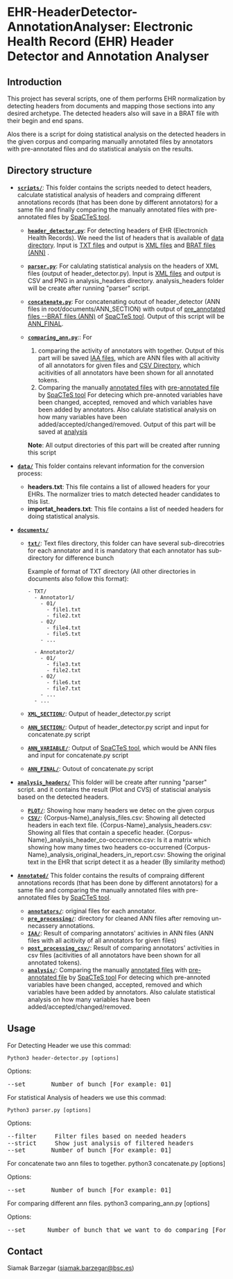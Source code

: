 # EHR-HeaderDetector-AnnotationAnalyser: Electronic Health Record (EHR) Header Detector and Annotation Analyser #



## Introduction

This project has several scripts, one of them performs EHR normalization 
by detecting headers from documents and mapping those sections into 
any desired archetype. 
The detected headers also will save in a BRAT file with their begin and end spans.

Alos there is a script for doing statistical analysis on the detected headers in the given corpus
and comparing manually annotated files by annotators with pre-annotated files and 
do statistical analysis on the results.


## Directory structure

- [**`scripts/`**](scripts/): 
This folder contains the scripts needed to detect headers, calculate statistical analysis of headers 
and compraing different annotations records (that has been done by different annotators) for a same file
and finally comparing the manually annotated files with pre-annotated files by [SpaCTeS tool](https://github.com/siabar/SpaCTeS).

  - [**`header_detector.py`**](script/header_detector.py): For detecting headers of EHR (Electronich Health Records). 
	We need the list of headers that is available of [data directory](data/). 
	Input is [TXT files](documents/TXT) and 
	output is [XML files](documents/XML_SECTION) and [BRAT files (ANN)](documents/ANN_SECTION) .

  - [**`parser.py`**](script/parser.py): For calulating statistical analysis on the headers of XML files (output of header_detector.py).
	Input is [XML files](documents/XML_SECTION) and output is CSV and PNG in analysis_headers directory.
	analysis_headers folder will be create after running "parser" script.

  - [**`concatenate.py`**](script/concatenate.py): For concatenating outout of header_detector (ANN files in root/documents/ANN_SECTION) with
	output of [pre_annotated files --BRAT files (ANN)](documents/ANN_VARIABLE) of [SpaCTeS tool](https://github.com/siabar/SpaCTeS).
	Output of this script will be [ANN_FINAL](documents/ANN_FINAL).

  - [**`comparing_ann.py`**](script/comparing_ann.py):: For
  	1) comparing the activity of annotators with together. 
	   Output of this part will be saved [IAA files](Annotated/IAA),
 	   which are ANN files with all acitivity of all annotators for given files
	   and [CSV Directory](Annotated/post_processing_csv), which acitivities of all annotators 
	   have been shown for all annotated tokens.
	2) Comparing the manually [annotated files](Annotated/annotators) with [pre-annotated file](Annotated/cTAKES) by [SpaCTeS tool](https://github.com/siabar/SpaCTeS)
	   For detecing which pre-annoted variables have been changed, accepted, removed and 
	   which variables have been added by annotators.
	   Also calulate statistical analysis on how many variables have been added/accepted/changed/removed.
	   Output of this part will be saved at [analysis](Annotated/analysis)

	**Note**: All output directories of this part will be created after running this script
    
- [**`data/`**](data/)
This folder contains relevant information for the conversion process:

  - **headers.txt**: This file contains a list of allowed headers for your EHRs. The 
  normalizer tries to match detected header candidates to this list.
  - **importat_headers.txt**: This file contains a list of needed headers for doing statistical analysis.

- [**`documents/`**](documents/)
  - [**`txt/`**](documents/txt/): Text files directory, this folder can have several sub-direcotries for each annotator
	and it is mandatory that each annotator has sub-directory for difference bunch

	Example of format of TXT directory (All other directories in documents also follow this format):
    ```
	- TXT/
	  - Annotator1/
	    - 01/
	      - file1.txt
	      - file2.txt
	    - 02/
	      - file4.txt
	      - file5.txt
	    - ...

	  - Annotator2/
	    - 01/
	      - file3.txt
	      - file2.txt
	    - 02/
	      - file6.txt
	      - file7.txt
	    - ...
	  - ...
    ```

  - [**`XML_SECTION/`**](documents/XML_SECTION/): Output of header_detector.py script
  - [**`ANN_SECTION/`**](documents/ANN_SECTION/): Output of header_detector.py script and input for concatenate.py script
  - [**`ANN_VARIABLE/`**](documents/ANN_VARIABLE/): Output of [SpaCTeS tool](https://github.com/siabar/SpaCTeS), which would be ANN files and input for concatenate.py script
  - [**`ANN_FINAL/`**](documents/ANN_FINAL/): Outout of concatenate.py script

- [**`analysis_headers/`**](analysis_headers/)
This folder will be create after running "parser" script.
and it contains the result (Plot and CVS) of statiscial analysis based on the detected headers.
  -  [**`PLOT/`**](analysis_headers/PLOT/):
	Showing how many headers we detec on the given corpus
  -  [**`CSV/`**](analysis_headers/CSV/):
	{Corpus-Name}_analysis_files.csv: Showing all detected headers in each text file. 
	{Corpus-Name}_analysis_headers.csv: Showing all files that contain a specefic header. 
	{Corpus-Name}_analysis_header_co-occurrence.csv: Is it a matrix which showing how many times two headers co-occurrened
	{Corpus-Name}_analysis_original_headers_in_report.csv: Showing the original text in the EHR that script detect it as a header (By similarity method) 

- [**`Annotated/`**](Annotated/)
This folder contains the results of compraing different annotations records (that has been done by different annotators) 
for a same file and comparing the manually annotated files with pre-annotated files by [SpaCTeS tool](https://github.com/siabar/SpaCTeS).

  - [**`annotators/`**](Annotated/annotators/): original files for each annotator.
  - [**`pre_processing/`**](Annotated/pre_processing/): directory for cleaned ANN files after removing un-necassery annotations.
  - [**`IAA/`**](Annotated/IAA/):  Result of comparing annotators' acitivies in ANN files (ANN files with all acitivity of all annotators for given files)
  - [**`post_processing_csv/`**](Annotated/post_processing_csv/):  Result of comparing annotators' activities in csv files
    (acitivities of all annotators have been shown for all annotated tokens).
  - [**`analysis/`**](Annotated/analysis/): Comparing the manually [annotated files](Annotated/annotators) with [pre-annotated file](Annotated/cTAKES) by [SpaCTeS tool](https://github.com/siabar/SpaCTeS)
    For detecing which pre-annoted variables have been changed, accepted, removed and 
    which variables have been added by annotators.
    Also calulate statistical analysis on how many variables have been added/accepted/changed/removed.

## Usage

For Detecting Header we use this commad:

	Python3 header-detector.py [options] 

Options:
<pre>
--set       Number of bunch [For example: 01]
</pre>


For statistical Analysis of headers we use this commad:

	Python3 parser.py [options] 

Options:
<pre>
--filter     Filter files based on needed headers
--strict     Show just analysis of filtered headers
--set       Number of bunch [For example: 01]
</pre>


For concatenate two ann files to together. 
	python3 concatenate.py [options] 

Options:
<pre>
--set       Number of bunch [For example: 01]
</pre>


For comparing different ann files. 
	python3 comparing_ann.py [options] 

Options:
<pre>
--set      Number of bunch that we want to do comparing [For example: 01]
</pre>


## Contact

Siamak Barzegar (siamak.barzegar@bsc.es)
